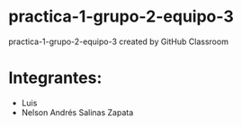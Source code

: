 # practica-1-grupo-2-equipo-3
practica-1-grupo-2-equipo-3 created by GitHub Classroom

# Integrantes:

- Luis
- Nelson Andrés Salinas Zapata
